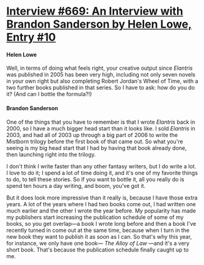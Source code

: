 # [Interview #669: An Interview with Brandon Sanderson by Helen Lowe, Entry #10](https://www.theoryland.com/intvmain.php?i=669#10)

#### Helen Lowe

Well, in terms of doing what feels right, your creative output since
*Elantris*
was published in 2005 has been very high, including not only seven novels in your own right but also completing Robert Jordan's Wheel of Time, with a two further books published in that series. So I have to ask: how do you do it? (And can I bottle the formula?!)

#### Brandon Sanderson

One of the things that you have to remember is that I wrote
*Elantris*
back in 2000, so I have a much bigger head start than it looks like. I sold
*Elantris*
in 2003, and had all of 2003 up through a big part of 2006 to write the Mistborn trilogy before the first book of that came out. So what you're seeing is my big head start that I had by having that book already done, then launching right into the trilogy.

I don't think I write faster than any other fantasy writers, but I do write a lot. I love to do it; I spend a lot of time doing it, and it's one of my favorite things to do, to tell these stories. So if you want to bottle it, all you really do is spend ten hours a day writing, and boom, you've got it.

But it does look more impressive than it really is, because I have those extra years. A lot of the years where I had two books come out, I had written one much earlier and the other I wrote the year before. My popularity has made my publishers start increasing the publication schedule of some of my books, so you get overlap—a book I wrote long before and then a book I've recently turned in come out at the same time, because when I turn in the new book they want to publish it as soon as I can. So that's why this year, for instance, we only have one book—
*The Alloy of Law*
—and it's a very short book. That's because the publication schedule finally caught up to me.

